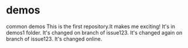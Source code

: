 # demos
common demos
  This is the first repository.It makes me exciting!
  It's in demos1 folder.
  It's changed on branch of issue123.
  It's changed again on branch of issue123.
  It's changed online.
